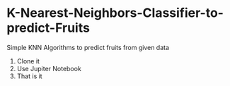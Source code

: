 # K-Nearest-Neighbors-Classifier-to-predict-Fruits
Simple KNN Algorithms to predict fruits from given data

1) Clone it
2) Use Jupiter Notebook
3) That is it
